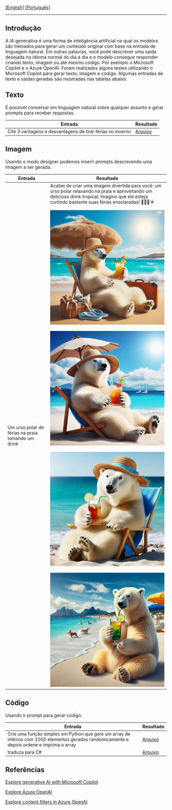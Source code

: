 [\[English\]](README.md) [\[Português\]](#Introdução)
_______________________________________________________________________________________________________________________________________
## Introdução
A IA generativa é uma forma de inteligência artificial na qual os modelos são treinados para gerar um conteúdo original com base na entrada de linguagem natural. Em outras palavras, você pode descrever uma saída desejada no idioma normal do dia a dia e o modelo consegue responder criando texto, imagem ou até mesmo código. Por exemplo o Microsoft Copilot e o Azure OpenAI.
Foram realizados alguns testes utilizando o Microsoft Copilot para gerar texto, imagem e código. Algumas entradas de texto e saídas geradas são mostradas nas tabelas abaixo.

## Texto

É possível conversar em linguagem natural sobre qualquer assunto e gerar prompts para receber respostas.

| Entrada                                      | Resultado                                 | 
|---------------------------------------------|-----------------------------------------------|
| Cite 3 vantagens e desvantagens de tirar férias no inverno | [Arquivo](Output/Output1.rtf) |

## Imagem

Usando o modo designer podemos inserir prompts descrevendo uma imagem a ser gerada.

| Entrada                                      | Resultado                                 | 
|---------------------------------------------|-----------------------------------------------|
| Um urso polar de férias na praia tomando um drink | Acabei de criar uma imagem divertida para você: um urso polar relaxando na praia e aproveitando um delicioso drink tropical. Imagino que ele esteja curtindo bastante suas férias ensolaradas! 🐻‍❄️🍹☀️<br><br> ![Image](Output/Output2.jpg)<br><br> ![Image](Output/Output3.jpg)<br><br> ![Image](Output/Output4.jpg)<br><br> ![Image](Output/Output5.jpg) | 

## Código

Usando o prompt para gerar código.

| Entrada                                      | Resultado                                 | 
|---------------------------------------------|-----------------------------------------------|
| Crie uma função simples em Python que gere um array de inteiros com 1000 elementos gerados randomicamente e depois ordene e imprima o array | [Arquivo](Output/Output6.md) |
| traduza para C# | [Arquivo](Output/Output7.md) |


## Referências

[Explore generative AI with Microsoft Copilot](https://microsoftlearning.github.io/mslearn-ai-fundamentals/Instructions/Labs/12-generative-ai.html)

[Explore Azure OpenAI](https://microsoftlearning.github.io/mslearn-ai-fundamentals/Instructions/Labs/13-azure-openai.html)

[Explore content filters in Azure OpenAI](https://microsoftlearning.github.io/mslearn-ai-fundamentals/Instructions/Labs/14-azure-openai-content-filters.html)
